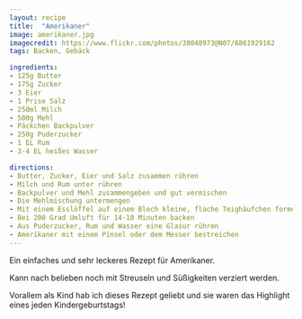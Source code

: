 ```yaml
---
layout: recipe
title:  "Amerikaner"
image: amerikaner.jpg
imagecredit: https://www.flickr.com/photos/38048973@N07/6861929162
tags: Backen, Gebäck

ingredients:
- 125g Butter
- 175g Zucker
- 3 Eier
- 1 Prise Salz
- 250ml Milch
- 500g Mehl
- Päckchen Backpulver
- 250g Puderzucker
- 1 EL Rum
- 3-4 EL heißes Wasser

directions:
- Butter, Zucker, Eier und Salz zusammen rühren
- Milch und Rum unter rühren
- Backpulver und Mehl zusammengeben und gut vermischen
- Die Mehlmischung untermengen
- Mit einem Esslöffel auf einem Blech kleine, flache Teighäufchen formen
- Bei 200 Grad Umluft für 14-18 Minuten backen
- Aus Puderzucker, Rum und Wasser eine Glasur rühren
- Amerikaner mit einem Pinsel oder dem Messer bestreichen
---
```


Ein einfaches und sehr leckeres Rezept für Amerikaner. 

Kann nach belieben noch mit Streuseln und Süßigkeiten verziert werden.

Vorallem als Kind hab ich dieses Rezept geliebt und sie waren das Highlight eines jeden Kindergeburtstags!
